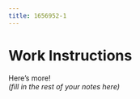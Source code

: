 ```yaml
---
title: 1656952-1
---
```


# Work Instructions

Here’s more!  
*(fill in the rest of your notes here)*
